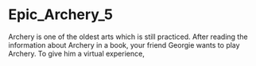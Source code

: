 # Epic_Archery_5
Archery is one of the oldest arts which is still practiced. After reading the information about Archery in a book, your friend Georgie wants to play Archery. To give him a virtual experience,
